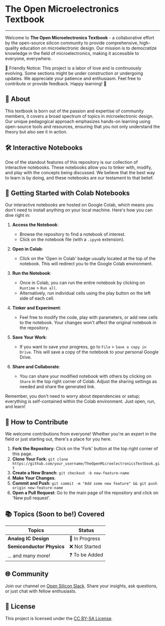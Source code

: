 # The Open Microelectronics Textbook

---

Welcome to **The Open Microelectronics Textbook** - a collaborative effort by the open-source silicon community to provide comprehensive, high-quality education on microelectronic design. Our mission is to democratize knowledge in the field of microelectronics, making it accessible to everyone, everywhere.

🚧 Friendly Notice: This project is a labor of love and is continuously evolving. Some sections might be under construction or undergoing updates. We appreciate your patience and enthusiasm. Feel free to contribute or provide feedback. Happy learning! 🚧

## 📖 About

This textbook is born out of the passion and expertise of community members, it covers a broad spectrum of topics in microelectronic design. Our unique pedagogical approach emphasizes hands-on learning using open-source tools and resources, ensuring that you not only understand the theory but also see it in action.

## 🛠️ Interactive Notebooks

One of the standout features of this repository is our collection of interactive notebooks. These notebooks allow you to tinker with, modify, and play with the concepts being discussed. We believe that the best way to learn is by doing, and these notebooks are our testament to that belief.

## 🌱 Getting Started with Colab Notebooks

Our interactive notebooks are hosted on Google Colab, which means you don't need to install anything on your local machine. Here's how you can dive right in:

1. **Access the Notebook**:
   - Browse the repository to find a notebook of interest.
   - Click on the notebook file (with a `.ipynb` extension).

2. **Open in Colab**:
   - Click on the 'Open in Colab' badge usually located at the top of the notebook. This will redirect you to the Google Colab environment.

3. **Run the Notebook**:
   - Once in Colab, you can run the entire notebook by clicking on `Runtime` > `Run all`.
   - Alternatively, run individual cells using the play button on the left side of each cell.

4. **Tinker and Experiment**:
   - Feel free to modify the code, play with parameters, or add new cells to the notebook. Your changes won't affect the original notebook in the repository.

5. **Save Your Work**:
   - If you want to save your progress, go to `File` > `Save a copy in Drive`. This will save a copy of the notebook to your personal Google Drive.

6. **Share and Collaborate**:
   - You can share your modified notebook with others by clicking on `Share` in the top right corner of Colab. Adjust the sharing settings as needed and share the generated link.

Remember, you don't need to worry about dependencies or setup; everything is self-contained within the Colab environment. Just open, run, and learn!

## 🤝 How to Contribute

We welcome contributions from everyone! Whether you're an expert in the field or just starting out, there's a place for you here.

1. **Fork the Repository**: Click on the 'Fork' button at the top right corner of this page.
2. **Clone Your Fork**: `git clone https://github.com/your_username/TheOpenMicroelectronicsTextbook.git`
3. **Create a New Branch**: `git checkout -b new-feature-name`
4. **Make Your Changes**.
5. **Commit and Push**: `git commit -m "Add some new feature" && git push origin new-feature-name`
6. **Open a Pull Request**: Go to the main page of the repository and click on 'New pull request'.

## 📚 Topics (Soon to be!) Covered

| Topics                                   | Status         |
|------------------------------------------|----------------|
| **Analog IC Design**                     | 🚧 In Progress |
| **Semiconductor Physics**                | ❌ Not Started  |
| ... and many more!                       | ❓ To be Added |

## 🌐 Community

Join our channel on [Open Silicon Slack](https://join.slack.com/share/enQtNTg1NzU4OTgyMDUzMS01ZGQ0ZGI2ODYwOTQ4NzdlNmUwMGI0NTE0MmNkYjYzNDg2YzFmMTk5ZjdmZmUxNmY1ZGUxNzhiOTdhOGY5YTNl). Share your insights, ask questions, or just chat with fellow enthusiasts.

## 📜 License

This project is licensed under the [CC BY-SA License](https://creativecommons.org/licenses/by-sa/4.0/).
